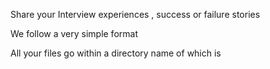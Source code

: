 Share your Interview experiences , success or failure stories

We follow a very simple format 

All your files go within a directory name of which is <your name-your public mail>